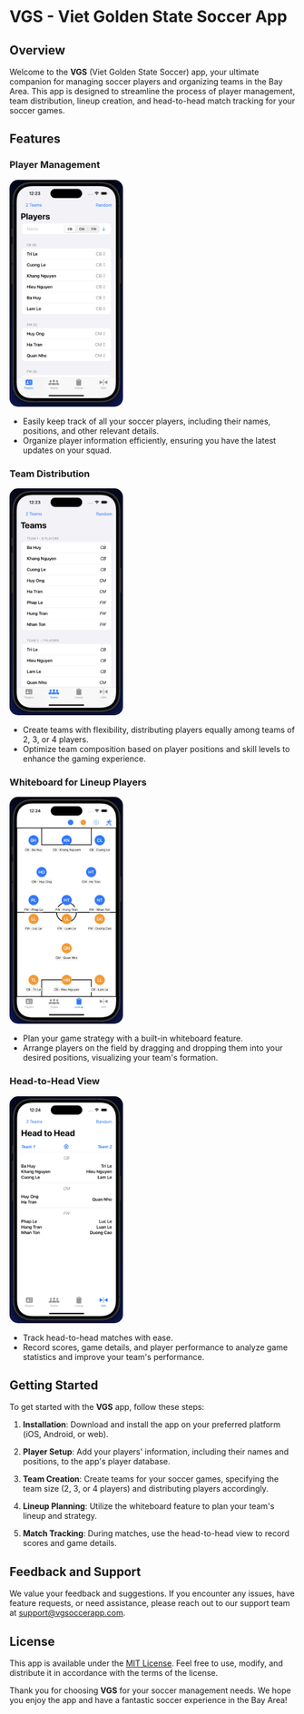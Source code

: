 # VGS - Viet Golden State Soccer App

## Overview

Welcome to the **VGS** (Viet Golden State Soccer) app, your ultimate companion for managing soccer players and organizing teams in the Bay Area. This app is designed to streamline the process of player management, team distribution, lineup creation, and head-to-head match tracking for your soccer games.

## Features

### Player Management
<img src="assets/players.png" alt="Image Alt Text" width="200" height="400" style="border-radius: 15px;">

- Easily keep track of all your soccer players, including their names, positions, and other relevant details.
- Organize player information efficiently, ensuring you have the latest updates on your squad.

### Team Distribution
<img src="assets/teams.png" alt="Image Alt Text" width="200" height="400" style="border-radius: 15px;">

- Create teams with flexibility, distributing players equally among teams of 2, 3, or 4 players.
- Optimize team composition based on player positions and skill levels to enhance the gaming experience.

### Whiteboard for Lineup Players
<img src="assets/lineup.png" alt="Image Alt Text" width="200" height="400" style="border-radius: 15px;">

- Plan your game strategy with a built-in whiteboard feature.
- Arrange players on the field by dragging and dropping them into your desired positions, visualizing your team's formation.

### Head-to-Head View
<img src="assets/h2h.png" alt="Image Alt Text" width="200" height="400" style="border-radius: 15px;">

- Track head-to-head matches with ease.
- Record scores, game details, and player performance to analyze game statistics and improve your team's performance.

## Getting Started

To get started with the **VGS** app, follow these steps:

1. **Installation**: Download and install the app on your preferred platform (iOS, Android, or web).

2. **Player Setup**: Add your players' information, including their names and positions, to the app's player database.

3. **Team Creation**: Create teams for your soccer games, specifying the team size (2, 3, or 4 players) and distributing players accordingly.

4. **Lineup Planning**: Utilize the whiteboard feature to plan your team's lineup and strategy.

5. **Match Tracking**: During matches, use the head-to-head view to record scores and game details.

## Feedback and Support

We value your feedback and suggestions. If you encounter any issues, have feature requests, or need assistance, please reach out to our support team at support@vgsoccerapp.com.

## License

This app is available under the [MIT License](LICENSE.md). Feel free to use, modify, and distribute it in accordance with the terms of the license.

Thank you for choosing **VGS** for your soccer management needs. We hope you enjoy the app and have a fantastic soccer experience in the Bay Area!

